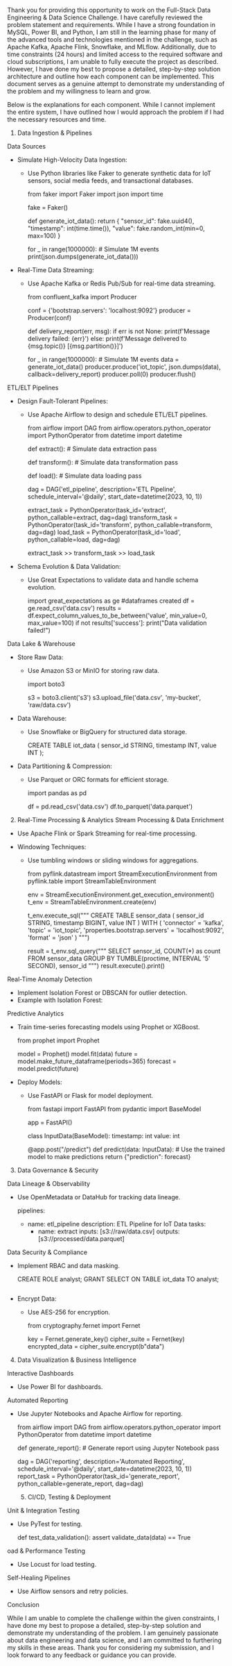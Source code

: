 

Thank you for providing this opportunity to work on the Full-Stack Data Engineering & Data Science Challenge. I have carefully reviewed the problem statement and requirements. While I have a strong foundation in MySQL, Power BI, and Python, I am still in the learning phase for many of the advanced tools and technologies mentioned in the challenge, such as Apache Kafka, Apache Flink, Snowflake, and MLflow. Additionally, due to time constraints (24 hours) and limited access to the required software and cloud subscriptions, I am unable to fully execute the project as described. However, I have done my best to propose a detailed, step-by-step solution architecture and outline how each component can be implemented. This document serves as a genuine attempt to demonstrate my understanding of the problem and my willingness to learn and grow.


Below is the  explanations for each component. While I cannot implement the entire system, I have outlined how I would approach the problem if I had the necessary resources and time.

 1. Data Ingestion & Pipelines

 Data Sources
- Simulate High-Velocity Data Ingestion:
  - Use Python libraries like Faker to generate synthetic data for IoT sensors, social media feeds, and transactional databases.
 
    from faker import Faker
    import json
    import time

    fake = Faker()

    def generate_iot_data():
        return {
            "sensor_id": fake.uuid4(),
            "timestamp": int(time.time()),
            "value": fake.random_int(min=0, max=100)
        }

    for _ in range(1000000):  # Simulate 1M events
        print(json.dumps(generate_iot_data()))


- Real-Time Data Streaming:
  - Use Apache Kafka or Redis Pub/Sub for real-time data streaming.

    from confluent_kafka import Producer

    conf = {'bootstrap.servers': 'localhost:9092'}
    producer = Producer(conf)

    def delivery_report(err, msg):
        if err is not None:
            print(f'Message delivery failed: {err}')
        else:
            print(f'Message delivered to {msg.topic()} [{msg.partition()}]')

    for _ in range(1000000):  # Simulate 1M events
        data = generate_iot_data()
        producer.produce('iot_topic', json.dumps(data), callback=delivery_report)
        producer.poll(0)
    producer.flush()
    

ETL/ELT Pipelines
- Design Fault-Tolerant Pipelines:
  - Use Apache Airflow to design and schedule ETL/ELT pipelines.

    from airflow import DAG
    from airflow.operators.python_operator import PythonOperator
    from datetime import datetime

    def extract():
        # Simulate data extraction
        pass

    def transform():
        # Simulate data transformation
        pass

    def load():
        # Simulate data loading
        pass

    dag = DAG('etl_pipeline', description='ETL Pipeline', schedule_interval='@daily', start_date=datetime(2023, 10, 1))

    extract_task = PythonOperator(task_id='extract', python_callable=extract, dag=dag)
    transform_task = PythonOperator(task_id='transform', python_callable=transform, dag=dag)
    load_task = PythonOperator(task_id='load', python_callable=load, dag=dag)

    extract_task >> transform_task >> load_task
    

- Schema Evolution & Data Validation:
  - Use Great Expectations to validate data and handle schema evolution.

    
    import great_expectations as ge
    #dataframes created 
    df = ge.read_csv('data.csv')
    results = df.expect_column_values_to_be_between('value', min_value=0, max_value=100)
    if not results['success']:
        print("Data validation failed!")
    

Data Lake & Warehouse
- Store Raw Data:
  - Use Amazon S3 or MinIO for storing raw data.
 
    import boto3

    s3 = boto3.client('s3')
    s3.upload_file('data.csv', 'my-bucket', 'raw/data.csv')
    

- Data Warehouse:
  - Use Snowflake or BigQuery for structured data storage.

    CREATE TABLE iot_data (
        sensor_id STRING,
        timestamp INT,
        value INT
    );
    

- Data Partitioning & Compression:
  - Use Parquet or ORC formats for efficient storage.

    import pandas as pd

    df = pd.read_csv('data.csv')
    df.to_parquet('data.parquet')
 

2. Real-Time Processing & Analytics
Stream Processing & Data Enrichment
- Use Apache Flink or Spark Streaming for real-time processing.


- Windowing Techniques:
  - Use tumbling windows or sliding windows for aggregations.
 
    from pyflink.datastream import StreamExecutionEnvironment
    from pyflink.table import StreamTableEnvironment

    env = StreamExecutionEnvironment.get_execution_environment()
    t_env = StreamTableEnvironment.create(env)

    t_env.execute_sql("""
        CREATE TABLE sensor_data (
            sensor_id STRING,
            timestamp BIGINT,
            value INT
        ) WITH (
            'connector' = 'kafka',
            'topic' = 'iot_topic',
            'properties.bootstrap.servers' = 'localhost:9092',
            'format' = 'json'
        )
    """)

    result = t_env.sql_query("""
        SELECT sensor_id, COUNT(*) as count
        FROM sensor_data
        GROUP BY TUMBLE(proctime, INTERVAL '5' SECOND), sensor_id
    """)
    result.execute().print()
    

Real-Time Anomaly Detection
- Implement Isolation Forest or DBSCAN for outlier detection.
- Example with Isolation Forest:
  



 Predictive Analytics
- Train time-series forecasting models using Prophet or XGBoost.

  from prophet import Prophet

  model = Prophet()
  model.fit(data)
  future = model.make_future_dataframe(periods=365)
  forecast = model.predict(future)


- Deploy Models:
  - Use FastAPI or Flask for model deployment.

    from fastapi import FastAPI
    from pydantic import BaseModel

    app = FastAPI()

    class InputData(BaseModel):
        timestamp: int
        value: int

    @app.post("/predict")
    def predict(data: InputData):
        # Use the trained model to make predictions
        return {"prediction": forecast}


3. Data Governance & Security

 Data Lineage & Observability
- Use OpenMetadata or DataHub for tracking data lineage.

  pipelines:
    - name: etl_pipeline
      description: ETL Pipeline for IoT Data
      tasks:
        - name: extract
          inputs: [s3://raw/data.csv]
          outputs: [s3://processed/data.parquet]
  

Data Security & Compliance
- Implement RBAC and data masking.

  CREATE ROLE analyst;
  GRANT SELECT ON TABLE iot_data TO analyst;
  ```

- Encrypt Data:
  - Use AES-256 for encryption.
  
    from cryptography.fernet import Fernet

    key = Fernet.generate_key()
    cipher_suite = Fernet(key)
    encrypted_data = cipher_suite.encrypt(b"data")
   

 4. Data Visualization & Business Intelligence

Interactive Dashboards
- Use Power BI for dashboards.

 Automated Reporting
- Use Jupyter Notebooks and Apache Airflow for reporting.

  from airflow import DAG
  from airflow.operators.python_operator import PythonOperator
  from datetime import datetime

  def generate_report():
      # Generate report using Jupyter Notebook
      pass

  dag = DAG('reporting', description='Automated Reporting', schedule_interval='@daily', start_date=datetime(2023, 10, 1))
  report_task = PythonOperator(task_id='generate_report', python_callable=generate_report, dag=dag)


   5. CI/CD, Testing & Deployment

 Unit & Integration Testing
- Use PyTest for testing.

  def test_data_validation():
      assert validate_data(data) == True

oad & Performance Testing
- Use Locust for load testing.


 Self-Healing Pipelines
- Use Airflow sensors and retry policies.

Conclusion

While I am unable to complete the challenge within the given constraints, I have done my best to propose a detailed, step-by-step solution and demonstrate my understanding of the problem. I am genuinely passionate about data engineering and data science, and I am committed to furthering my skills in these areas. Thank you for considering my submission, and I look forward to any feedback or guidance you can provide.


